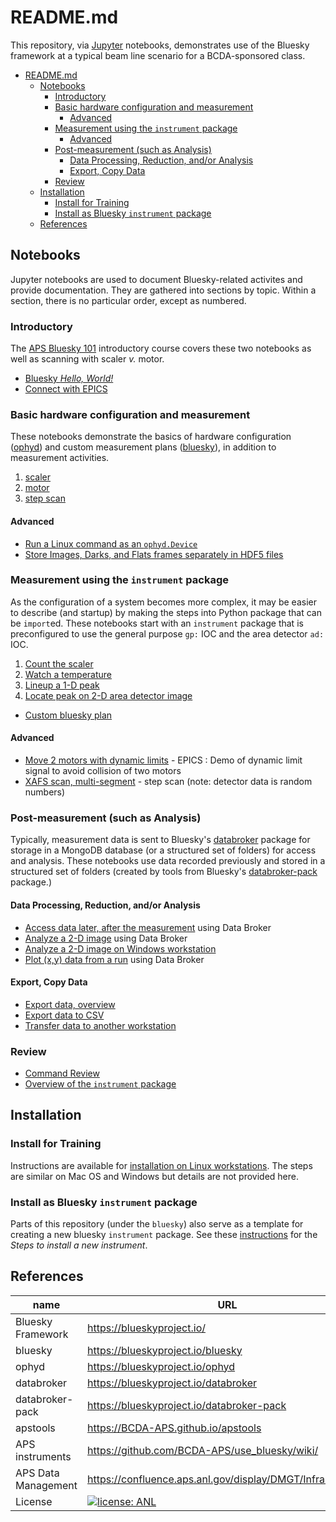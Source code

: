 # README.md

This repository, via [Jupyter](https://jupyter.org/) notebooks, demonstrates use
of the Bluesky framework at a typical beam line scenario for a BCDA-sponsored
class.

- [README.md](#readmemd)
  - [Notebooks](#notebooks)
    - [Introductory](#introductory)
    - [Basic hardware configuration and measurement](#basic-hardware-configuration-and-measurement)
      - [Advanced](#advanced)
    - [Measurement using the `instrument` package](#measurement-using-the-instrument-package)
      - [Advanced](#advanced-1)
    - [Post-measurement (such as Analysis)](#post-measurement-such-as-analysis)
      - [Data Processing, Reduction, and/or Analysis](#data-processing-reduction-andor-analysis)
      - [Export, Copy Data](#export-copy-data)
    - [Review](#review)
  - [Installation](#installation)
    - [Install for Training](#install-for-training)
    - [Install as Bluesky `instrument` package](#install-as-bluesky-instrument-package)
  - [References](#references)


## Notebooks

Jupyter notebooks are used to document Bluesky-related activites and provide
documentation.  They are gathered into sections by topic.  Within a section,
there is no particular order, except as numbered.

### Introductory

The [APS Bluesky 101](APS_Bluesky_101.md) introductory course covers these two notebooks as well as scanning with scaler _v._ motor.

* [Bluesky *Hello, World!*](https://nbviewer.jupyter.org/github/BCDA-APS/bluesky_training/blob/main/bluesky/hello_world.ipynb)
* [Connect with EPICS](https://nbviewer.jupyter.org/github/BCDA-APS/bluesky_training/blob/main/connect_epics.ipynb)

### Basic hardware configuration and measurement

These notebooks demonstrate the basics of hardware configuration
([ophyd](https://blueskyproject.io/ophyd)) and custom measurement plans
([bluesky](https://blueskyproject.io/bluesky)), in addition to measurement
activities.

1. [scaler](https://nbviewer.jupyter.org/github/BCDA-APS/bluesky_training/blob/main/basic_scaler.ipynb)
1. [motor](https://nbviewer.jupyter.org/github/BCDA-APS/bluesky_training/blob/main/basic_motor.ipynb)
1. [step scan](https://nbviewer.jupyter.org/github/BCDA-APS/bluesky_training/blob/main/basic_step_scan.ipynb)

#### Advanced

- [Run a Linux command as an `ophyd.Device`](https://nbviewer.jupyter.org/github/BCDA-APS/bluesky_training/blob/main/demo_doodle.ipynb)
- [Store Images, Darks, and Flats frames separately in HDF5 files](https://nbviewer.jupyter.org/github/BCDA-APS/bluesky_training/blob/main/images_darks_flats.ipynb)

### Measurement using the `instrument` package

As the configuration of a system becomes more complex, it may be easier to
describe (and startup) by making the steps into Python package that can be
`import`ed.  These notebooks start with an `instrument` package that is
preconfigured to use the general purpose `gp:` IOC and the area detector `ad:`
IOC.

1. [Count the scaler](https://nbviewer.jupyter.org/github/BCDA-APS/bluesky_training/blob/main/count_scaler.ipynb)
1. [Watch a temperature](https://nbviewer.jupyter.org/github/BCDA-APS/bluesky_training/blob/main/watch_temperature.ipynb)
1. [Lineup a 1-D peak](https://nbviewer.jupyter.org/github/BCDA-APS/bluesky_training/blob/main/lineup_1d_peak.ipynb)
1. [Locate peak on 2-D area detector image](https://nbviewer.jupyter.org/github/BCDA-APS/bluesky_training/blob/main/locate_image_peak.ipynb)

* [Custom bluesky plan](https://nbviewer.jupyter.org/github/BCDA-APS/bluesky_training/blob/main/custom_plan.ipynb)

#### Advanced

* [Move 2 motors with dynamic limits](https://nbviewer.jupyter.org/github/BCDA-APS/bluesky_training/blob/main/demo_dynamic_limits_2motor.ipynb) - EPICS : Demo of dynamic limit signal to avoid collision of two motors
* [XAFS scan, multi-segment](https://nbviewer.jupyter.org/github/BCDA-APS/bluesky_training/blob/main/xafs_scan.ipynb) - step scan (note: detector data is random numbers)

### Post-measurement (such as Analysis)

Typically, measurement data is sent to Bluesky's
[databroker](https://blueskyproject.io/databroker) package for storage in a
MongoDB database (or a structured set of folders) for access and analysis.
These notebooks use data recorded previously and stored in a structured set of
folders (created by tools from Bluesky's
[databroker-pack](https://blueskyproject.io/databroker-pack/) package.)

#### Data Processing, Reduction, and/or Analysis

* [Access data later, after the measurement](https://nbviewer.jupyter.org/github/BCDA-APS/bluesky_training/blob/main/after_measurement.ipynb) using Data Broker
* [Analyze a 2-D image](https://nbviewer.jupyter.org/github/BCDA-APS/bluesky_training/blob/main/bluesky/databroker_analysis.ipynb) using Data Broker
* [Analyze a 2-D image on Windows workstation](https://nbviewer.jupyter.org/github/BCDA-APS/bluesky_training/blob/main/resources/example-data/demonstrate.ipynb)
* [Plot (x,y) data from a run](https://nbviewer.jupyter.org/github/BCDA-APS/bluesky_training/blob/main/plot_x_y_databroker.ipynb) using Data Broker

#### Export, Copy Data

* [Export data, overview](export-bluesky-data.md)
* [Export data to CSV](https://nbviewer.jupyter.org/github/BCDA-APS/bluesky_training/blob/main/export-to-csv.ipynb)
* [Transfer data to another workstation](/resources/example-data/README.md)

### Review

* [Command Review](https://nbviewer.jupyter.org/github/BCDA-APS/bluesky_training/blob/main/command_review.ipynb)
* [Overview of the `instrument` package](https://nbviewer.jupyter.org/github/BCDA-APS/bluesky_training/blob/main/describe_instrument.ipynb)


## Installation

### Install for Training

Instructions are available for [installation on Linux workstations](install.md).
The steps are similar on Mac OS and Windows but details are not provided here.

### Install as Bluesky `instrument` package

Parts of this repository (under the `bluesky`) also serve as a template for
creating a new bluesky `instrument` package.  See these
[instructions](/resources/install_new_instrument.md) for the _Steps to install a
new instrument_.

## References

name | URL
--- | ---
Bluesky Framework | https://blueskyproject.io/
bluesky | https://blueskyproject.io/bluesky
ophyd | https://blueskyproject.io/ophyd
databroker | https://blueskyproject.io/databroker
databroker-pack | https://blueskyproject.io/databroker-pack
apstools | https://BCDA-APS.github.io/apstools
APS instruments | https://github.com/BCDA-APS/use_bluesky/wiki/
APS Data Management | https://confluence.aps.anl.gov/display/DMGT/Infrastructure
License | [![license: ANL](https://img.shields.io/badge/license-ANL-brightgreen)](LICENSE.txt)
